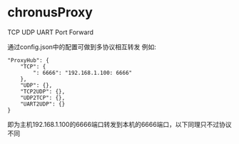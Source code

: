 # chronusProxy

TCP UDP UART Port Forward

通过config.json中的配置可做到多协议相互转发
例如:

    "ProxyHub": {
        "TCP": {
            ": 6666": "192.168.1.100: 6666"
        },
        "UDP": {},
        "TCP2UDP": {},
        "UDP2TCP": {},
        "UART2UDP": {}
    }

即为主机192.168.1.100的6666端口转发到本机的6666端口，以下同理只不过协议不同
